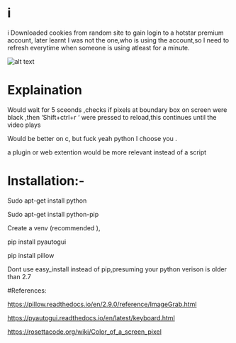 # i
i Downloaded cookies from random site to gain login to a hotstar premium account, later  learnt I was not the one,who is using the account,so I need to refresh everytime when someone is using  atleast for a minute.

![alt text](https://github.com/YDchowdary/hotstarpremi/blob/master/maif.png)

# Explaination

Would wait for 5 sceonds ,checks if pixels at boundary box on screen were black ,then ‘Shift+ctrl+r ‘ were pressed to reload,this continues until the video plays  

Would be better on c, but fuck yeah python I choose you .

a plugin or web extention would be more relevant instead of a script

# Installation:-

Sudo apt-get install python

Sudo apt-get install python-pip

Create a venv (recommended ),

pip install pyautogui

pip install pillow 

Dont use easy_install instead of pip,presuming your python verison is older than 2.7

#References:

https://pillow.readthedocs.io/en/2.9.0/reference/ImageGrab.html

https://pyautogui.readthedocs.io/en/latest/keyboard.html

https://rosettacode.org/wiki/Color_of_a_screen_pixel
